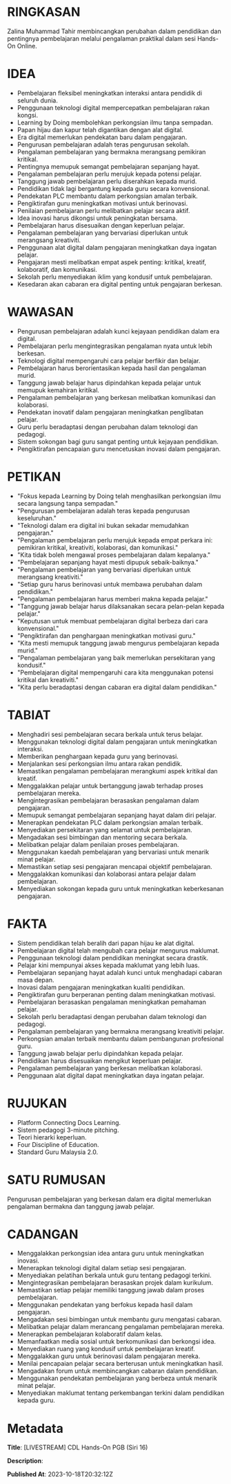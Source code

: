# RINGKASAN
Zalina Muhammad Tahir membincangkan perubahan dalam pendidikan dan pentingnya pembelajaran melalui pengalaman praktikal dalam sesi Hands-On Online.

# IDEA
- Pembelajaran fleksibel meningkatkan interaksi antara pendidik di seluruh dunia.
- Penggunaan teknologi digital mempercepatkan pembelajaran rakan kongsi.
- Learning by Doing membolehkan perkongsian ilmu tanpa sempadan.
- Papan hijau dan kapur telah digantikan dengan alat digital.
- Era digital memerlukan pendekatan baru dalam pengajaran.
- Pengurusan pembelajaran adalah teras pengurusan sekolah.
- Pengalaman pembelajaran yang bermakna merangsang pemikiran kritikal.
- Pentingnya memupuk semangat pembelajaran sepanjang hayat.
- Pengalaman pembelajaran perlu merujuk kepada potensi pelajar.
- Tanggung jawab pembelajaran perlu diserahkan kepada murid.
- Pendidikan tidak lagi bergantung kepada guru secara konvensional.
- Pendekatan PLC membantu dalam perkongsian amalan terbaik.
- Pengiktirafan guru meningkatkan motivasi untuk berinovasi.
- Penilaian pembelajaran perlu melibatkan pelajar secara aktif.
- Idea inovasi harus dikongsi untuk peningkatan bersama.
- Pembelajaran harus disesuaikan dengan keperluan pelajar.
- Pengalaman pembelajaran yang bervariasi diperlukan untuk merangsang kreativiti.
- Penggunaan alat digital dalam pengajaran meningkatkan daya ingatan pelajar.
- Pengajaran mesti melibatkan empat aspek penting: kritikal, kreatif, kolaboratif, dan komunikasi.
- Sekolah perlu menyediakan iklim yang kondusif untuk pembelajaran.
- Kesedaran akan cabaran era digital penting untuk pengajaran berkesan.

# WAWASAN
- Pengurusan pembelajaran adalah kunci kejayaan pendidikan dalam era digital.
- Pembelajaran perlu mengintegrasikan pengalaman nyata untuk lebih berkesan.
- Teknologi digital mempengaruhi cara pelajar berfikir dan belajar.
- Pembelajaran harus berorientasikan kepada hasil dan pengalaman murid.
- Tanggung jawab belajar harus dipindahkan kepada pelajar untuk memupuk kemahiran kritikal.
- Pengalaman pembelajaran yang berkesan melibatkan komunikasi dan kolaborasi.
- Pendekatan inovatif dalam pengajaran meningkatkan penglibatan pelajar.
- Guru perlu beradaptasi dengan perubahan dalam teknologi dan pedagogi.
- Sistem sokongan bagi guru sangat penting untuk kejayaan pendidikan.
- Pengiktirafan pencapaian guru mencetuskan inovasi dalam pengajaran.

# PETIKAN
- "Fokus kepada Learning by Doing telah menghasilkan perkongsian ilmu secara langsung tanpa sempadan."
- "Pengurusan pembelajaran adalah teras kepada pengurusan keseluruhan."
- "Teknologi dalam era digital ini bukan sekadar memudahkan pengajaran."
- "Pengalaman pembelajaran perlu merujuk kepada empat perkara ini: pemikiran kritikal, kreativiti, kolaborasi, dan komunikasi."
- "Kita tidak boleh mengawal proses pembelajaran dalam kepalanya."
- "Pembelajaran sepanjang hayat mesti dipupuk sebaik-baiknya."
- "Pengalaman pembelajaran yang bervariasi diperlukan untuk merangsang kreativiti."
- "Setiap guru harus berinovasi untuk membawa perubahan dalam pendidikan."
- "Pengalaman pembelajaran harus memberi makna kepada pelajar."
- "Tanggung jawab belajar harus dilaksanakan secara pelan-pelan kepada pelajar."
- "Keputusan untuk membuat pembelajaran digital berbeza dari cara konvensional."
- "Pengiktirafan dan penghargaan meningkatkan motivasi guru."
- "Kita mesti memupuk tanggung jawab mengurus pembelajaran kepada murid."
- "Pengalaman pembelajaran yang baik memerlukan persekitaran yang kondusif."
- "Pembelajaran digital mempengaruhi cara kita menggunakan potensi kritikal dan kreativiti."
- "Kita perlu beradaptasi dengan cabaran era digital dalam pendidikan."

# TABIAT
- Menghadiri sesi pembelajaran secara berkala untuk terus belajar.
- Menggunakan teknologi digital dalam pengajaran untuk meningkatkan interaksi.
- Memberikan penghargaan kepada guru yang berinovasi.
- Menjalankan sesi perkongsian ilmu antara rakan pendidik.
- Memastikan pengalaman pembelajaran merangkumi aspek kritikal dan kreatif.
- Menggalakkan pelajar untuk bertanggung jawab terhadap proses pembelajaran mereka.
- Mengintegrasikan pembelajaran berasaskan pengalaman dalam pengajaran.
- Memupuk semangat pembelajaran sepanjang hayat dalam diri pelajar.
- Menerapkan pendekatan PLC dalam perkongsian amalan terbaik.
- Menyediakan persekitaran yang selamat untuk pembelajaran.
- Mengadakan sesi bimbingan dan mentoring secara berkala.
- Melibatkan pelajar dalam penilaian proses pembelajaran.
- Menggunakan kaedah pembelajaran yang bervariasi untuk menarik minat pelajar.
- Memastikan setiap sesi pengajaran mencapai objektif pembelajaran.
- Menggalakkan komunikasi dan kolaborasi antara pelajar dalam pembelajaran.
- Menyediakan sokongan kepada guru untuk meningkatkan keberkesanan pengajaran.

# FAKTA
- Sistem pendidikan telah beralih dari papan hijau ke alat digital.
- Pembelajaran digital telah mengubah cara pelajar mengurus maklumat.
- Penggunaan teknologi dalam pendidikan meningkat secara drastik.
- Pelajar kini mempunyai akses kepada maklumat yang lebih luas.
- Pembelajaran sepanjang hayat adalah kunci untuk menghadapi cabaran masa depan.
- Inovasi dalam pengajaran meningkatkan kualiti pendidikan.
- Pengiktirafan guru berperanan penting dalam meningkatkan motivasi.
- Pembelajaran berasaskan pengalaman meningkatkan pemahaman pelajar.
- Sekolah perlu beradaptasi dengan perubahan dalam teknologi dan pedagogi.
- Pengalaman pembelajaran yang bermakna merangsang kreativiti pelajar.
- Perkongsian amalan terbaik membantu dalam pembangunan profesional guru.
- Tanggung jawab belajar perlu dipindahkan kepada pelajar.
- Pendidikan harus disesuaikan mengikut keperluan pelajar.
- Pengalaman pembelajaran yang berkesan melibatkan kolaborasi.
- Penggunaan alat digital dapat meningkatkan daya ingatan pelajar.

# RUJUKAN
- Platform Connecting Docs Learning.
- Sistem pedagogi 3-minute pitching.
- Teori hierarki keperluan.
- Four Discipline of Education.
- Standard Guru Malaysia 2.0.

# SATU RUMUSAN
Pengurusan pembelajaran yang berkesan dalam era digital memerlukan pengalaman bermakna dan tanggung jawab pelajar.

# CADANGAN
- Menggalakkan perkongsian idea antara guru untuk meningkatkan inovasi.
- Menerapkan teknologi digital dalam setiap sesi pengajaran.
- Menyediakan pelatihan berkala untuk guru tentang pedagogi terkini.
- Mengintegrasikan pembelajaran berasaskan projek dalam kurikulum.
- Memastikan setiap pelajar memiliki tanggung jawab dalam proses pembelajaran.
- Menggunakan pendekatan yang berfokus kepada hasil dalam pengajaran.
- Mengadakan sesi bimbingan untuk membantu guru mengatasi cabaran.
- Melibatkan pelajar dalam merancang pengalaman pembelajaran mereka.
- Menerapkan pembelajaran kolaboratif dalam kelas.
- Memanfaatkan media sosial untuk berkomunikasi dan berkongsi idea.
- Menyediakan ruang yang kondusif untuk pembelajaran kreatif.
- Menggalakkan guru untuk berinovasi dalam pengajaran mereka.
- Menilai pencapaian pelajar secara berterusan untuk meningkatkan hasil.
- Mengadakan forum untuk membincangkan cabaran dalam pendidikan.
- Menggunakan pendekatan pembelajaran yang berbeza untuk menarik minat pelajar.
- Menyediakan maklumat tentang perkembangan terkini dalam pendidikan kepada guru.

# Metadata
**Title**: [LIVESTREAM] CDL Hands-On PGB (Siri 16)

**Description**: 

**Published At**: 2023-10-18T20:32:12Z